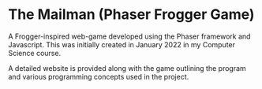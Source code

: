 # The Mailman (Phaser Frogger Game)
A Frogger-inspired web-game developed using the Phaser framework and Javascript. This was initially created in January 2022 in my Computer Science course.

A detailed website is provided along with the game outlining the program and various programming concepts used in the project.
